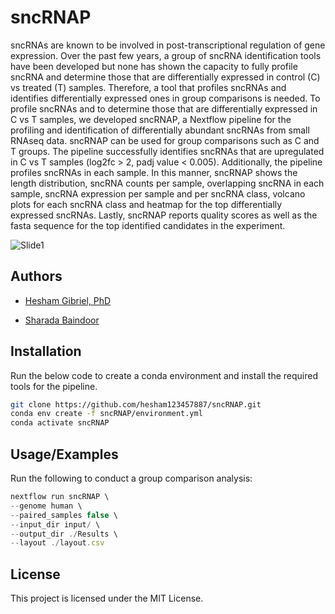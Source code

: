 
# sncRNAP

sncRNAs are known to be involved in post-transcriptional regulation of gene expression. Over the past few years, a group of sncRNA identification tools have been developed but none has shown the capacity to fully profile sncRNA and determine those that are differentially expressed in control (C) vs treated (T) samples. Therefore, a tool that profiles sncRNAs and identifies differentially expressed ones in group comparisons is needed. To profile sncRNAs and to determine those that are differentially expressed in C vs T samples, we developed sncRNAP, a Nextflow pipeline for the profiling and identification of differentially abundant sncRNAs from small RNAseq data. sncRNAP can be used for group comparisons such as C and T groups. The pipeline successfully identifies sncRNAs that are upregulated in C vs T samples (log2fc > 2, padj value < 0.005). Additionally, the pipeline profiles sncRNAs in each sample. In this manner, sncRNAP shows the length distribution, sncRNA counts per sample, overlapping sncRNA in each sample, sncRNA expression per sample and per sncRNA class,  volcano plots for each sncRNA class and heatmap for the top differentially expressed sncRNAs. Lastly, sncRNAP reports quality scores as well as the fasta sequence for the top identified candidates in the experiment.

![Slide1](https://user-images.githubusercontent.com/70538424/220607066-d3e01d96-23cb-445f-8247-d5f09e7da5bf.jpg)

## Authors

- [Hesham Gibriel, PhD](https://github.com/hesham123457887)

- [Sharada Baindoor](https://github.com/@sharadabaindoor1995)



## Installation

Run the below code to create a conda environment and install the required tools for the pipeline.

```bash
git clone https://github.com/hesham123457887/sncRNAP.git
conda env create -f sncRNAP/environment.yml
conda activate sncRNAP
```
## Usage/Examples
Run the following to conduct a group comparison analysis:
```javascript
nextflow run sncRNAP \
--genome human \
--paired_samples false \
--input_dir input/ \
--output_dir ./Results \
--layout ./layout.csv 
```


## License

This project is licensed under the MIT License.
